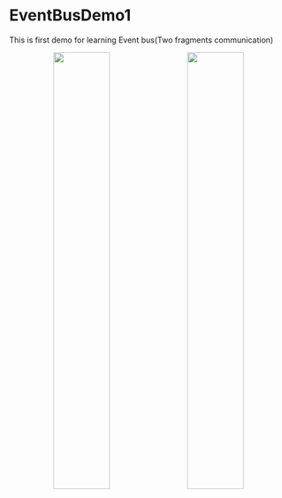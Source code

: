 # EventBusDemo1
This is first demo for learning Event bus(Two fragments communication)
<div align="center">
        <img width="45%" src="screen-shoots/about.PNG" ></img>
        <img height="0" width="8px">
        <img width="45%" src="screen-shots/list.PNG" ></img>
</div>
